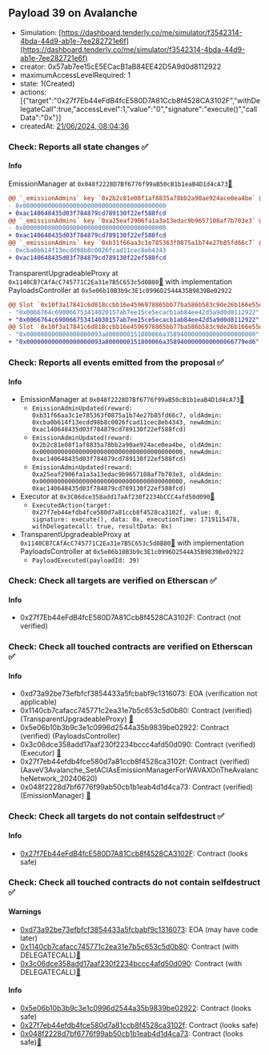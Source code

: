 ## Payload 39 on Avalanche

- Simulation: [https://dashboard.tenderly.co/me/simulator/f3542314-4bda-44d9-ab1e-7ee282721e6f](https://dashboard.tenderly.co/me/simulator/f3542314-4bda-44d9-ab1e-7ee282721e6f)
- creator: 0x57ab7ee15cE5ECacB1aB84EE42D5A9d0d8112922
- maximumAccessLevelRequired: 1
- state: 1(Created)
- actions: [{"target":"0x27f7Eb44eFdB4fcE580D7A81Ccb8f4528CA3102F","withDelegateCall":true,"accessLevel":1,"value":"0","signature":"execute()","callData":"0x"}]
- createdAt: [21/06/2024, 08:04:36](https://snowscan.xyz/tx/0x2a6be69db629a48aa359ae3b3db2fb1eac5c45c8d377ed8d61022111384766f9)

### Check: Reports all state changes :white_check_mark:

#### Info


EmissionManager at `0x048f2228D7Bf6776f99aB50cB1b1eaB4D1d4cA73`[:ghost:](https://github.com/bgd-labs/aave-address-book "AaveV3Avalanche.EMISSION_MANAGER")
```diff
@@ `_emissionAdmins` key `0x2b2c81e08f1af8835a78bb2a90ae924ace0ea4be` @@
- 0x0000000000000000000000000000000000000000
+ 0xac140648435d03f784879cd789130f22ef588fcd
@@ `_emissionAdmins` key `0xa25eaf2906fa1a3a13edac9b9657108af7b703e3` @@
- 0x0000000000000000000000000000000000000000
+ 0xac140648435d03f784879cd789130f22ef588fcd
@@ `_emissionAdmins` key `0xb31f66aa3c1e785363f0875a1b74e27b85fd66c7` @@
- 0xcba0b614f13ecdd98b8c0026fcad11cec8eb4343
+ 0xac140648435d03f784879cd789130f22ef588fcd
```

TransparentUpgradeableProxy at `0x1140CB7CAfAcC745771C2Ea31e7B5C653c5d0B80`[:ghost:](https://github.com/bgd-labs/aave-address-book "GovernanceV3Avalanche.PAYLOADS_CONTROLLER") with implementation PayloadsController at `0x5e06b10B3b9c3E1c0996D2544A35B9839Be02922`
```diff
@@ Slot `0x10f3a17841c6d818ccbb16e4596978865bb77ba586b583c9de26b166e55de864` @@
- "0x0066764c690066753414020157ab7ee15ce5ecacb1ab84ee42d5a9d0d8112922"
+ "0x0066764c690066753414030157ab7ee15ce5ecacb1ab84ee42d5a9d0d8112922"
@@ Slot `0x10f3a17841c6d818ccbb16e4596978865bb77ba586b583c9de26b166e55de865` @@
- "0x000000000000000000093a8000000151800066a3589400000000000000000000"
+ "0x000000000000000000093a8000000151800066a3589400000000000066779ed6"
```


### Check: Reports all events emitted from the proposal :white_check_mark:

#### Info

- EmissionManager at `0x048f2228D7Bf6776f99aB50cB1b1eaB4D1d4cA73`[:ghost:](https://github.com/bgd-labs/aave-address-book "AaveV3Avalanche.EMISSION_MANAGER")
  - `EmissionAdminUpdated(reward: 0xb31f66aa3c1e785363f0875a1b74e27b85fd66c7, oldAdmin: 0xcba0b614f13ecdd98b8c0026fcad11cec8eb4343, newAdmin: 0xac140648435d03f784879cd789130f22ef588fcd)`
  - `EmissionAdminUpdated(reward: 0x2b2c81e08f1af8835a78bb2a90ae924ace0ea4be, oldAdmin: 0x0000000000000000000000000000000000000000, newAdmin: 0xac140648435d03f784879cd789130f22ef588fcd)`
  - `EmissionAdminUpdated(reward: 0xa25eaf2906fa1a3a13edac9b9657108af7b703e3, oldAdmin: 0x0000000000000000000000000000000000000000, newAdmin: 0xac140648435d03f784879cd789130f22ef588fcd)`
- Executor at `0x3C06dce358add17aAf230f2234bCCC4afd50d090`[:ghost:](https://github.com/bgd-labs/aave-address-book "AaveV2Avalanche.POOL_ADMIN, AaveV3Avalanche.ACL_ADMIN, GovernanceV3Avalanche.EXECUTOR_LVL_1")
  - `ExecutedAction(target: 0x27f7eb44efdb4fce580d7a81ccb8f4528ca3102f, value: 0, signature: execute(), data: 0x, executionTime: 1719115478, withDelegatecall: true, resultData: 0x)`
- TransparentUpgradeableProxy at `0x1140CB7CAfAcC745771C2Ea31e7B5C653c5d0B80`[:ghost:](https://github.com/bgd-labs/aave-address-book "GovernanceV3Avalanche.PAYLOADS_CONTROLLER") with implementation PayloadsController at `0x5e06b10B3b9c3E1c0996D2544A35B9839Be02922`
  - `PayloadExecuted(payloadId: 39)`

### Check: Check all targets are verified on Etherscan :white_check_mark:

#### Info

- 0x27f7Eb44eFdB4fcE580D7A81Ccb8f4528CA3102F: Contract (not verified) 

### Check: Check all touched contracts are verified on Etherscan :white_check_mark:

#### Info

- 0xd73a92be73efbfcf3854433a5fcbabf9c1316073: EOA (verification not applicable)
- 0x1140cb7cafacc745771c2ea31e7b5c653c5d0b80: Contract (verified) (TransparentUpgradeableProxy) [:ghost:](https://github.com/bgd-labs/aave-address-book "GovernanceV3Avalanche.PAYLOADS_CONTROLLER")
- 0x5e06b10b3b9c3e1c0996d2544a35b9839be02922: Contract (verified) (PayloadsController) 
- 0x3c06dce358add17aaf230f2234bccc4afd50d090: Contract (verified) (Executor) [:ghost:](https://github.com/bgd-labs/aave-address-book "AaveV2Avalanche.POOL_ADMIN, AaveV3Avalanche.ACL_ADMIN, GovernanceV3Avalanche.EXECUTOR_LVL_1")
- 0x27f7eb44efdb4fce580d7a81ccb8f4528ca3102f: Contract (verified) (AaveV3Avalanche_SetACIAsEmissionManagerForWAVAXOnTheAvalancheNetwork_20240620) 
- 0x048f2228d7bf6776f99ab50cb1b1eab4d1d4ca73: Contract (verified) (EmissionManager) [:ghost:](https://github.com/bgd-labs/aave-address-book "AaveV3Avalanche.EMISSION_MANAGER")

### Check: Check all targets do not contain selfdestruct :white_check_mark:

#### Info

- [0x27f7Eb44eFdB4fcE580D7A81Ccb8f4528CA3102F](https://snowscan.xyz/address/0x27f7Eb44eFdB4fcE580D7A81Ccb8f4528CA3102F): Contract (looks safe)

### Check: Check all touched contracts do not contain selfdestruct :white_check_mark:

#### Warnings

- [0xd73a92be73efbfcf3854433a5fcbabf9c1316073](https://snowscan.xyz/address/0xd73a92be73efbfcf3854433a5fcbabf9c1316073): EOA (may have code later)
- [0x1140cb7cafacc745771c2ea31e7b5c653c5d0b80](https://snowscan.xyz/address/0x1140cb7cafacc745771c2ea31e7b5c653c5d0b80): Contract (with DELEGATECALL)[:ghost:](https://github.com/bgd-labs/aave-address-book "GovernanceV3Avalanche.PAYLOADS_CONTROLLER")
- [0x3c06dce358add17aaf230f2234bccc4afd50d090](https://snowscan.xyz/address/0x3c06dce358add17aaf230f2234bccc4afd50d090): Contract (with DELEGATECALL)[:ghost:](https://github.com/bgd-labs/aave-address-book "AaveV2Avalanche.POOL_ADMIN, AaveV3Avalanche.ACL_ADMIN, GovernanceV3Avalanche.EXECUTOR_LVL_1")

#### Info

- [0x5e06b10b3b9c3e1c0996d2544a35b9839be02922](https://snowscan.xyz/address/0x5e06b10b3b9c3e1c0996d2544a35b9839be02922): Contract (looks safe)
- [0x27f7eb44efdb4fce580d7a81ccb8f4528ca3102f](https://snowscan.xyz/address/0x27f7eb44efdb4fce580d7a81ccb8f4528ca3102f): Contract (looks safe)
- [0x048f2228d7bf6776f99ab50cb1b1eab4d1d4ca73](https://snowscan.xyz/address/0x048f2228d7bf6776f99ab50cb1b1eab4d1d4ca73): Contract (looks safe)[:ghost:](https://github.com/bgd-labs/aave-address-book "AaveV3Avalanche.EMISSION_MANAGER")

